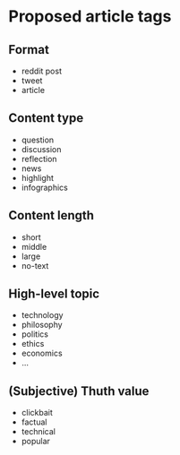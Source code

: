 # Proposed article tags

## Format

* reddit post
* tweet
* article


## Content type

* question
* discussion
* reflection
* news
* highlight
* infographics


## Content length

* short
* middle
* large
* no-text


## High-level topic

* technology
* philosophy
* politics
* ethics
* economics
* ...


## (Subjective) Thuth value

* clickbait
* factual
* technical
* popular
